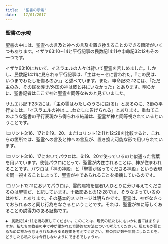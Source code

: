 ```yaml
---
title:  "聖書の示唆"
date:   17/01/2017
---
```


### 聖書の示唆

聖書の中には、聖霊への言及と神への言及を置き換えることのできる箇所がいくつもあります。イザヤ63:10∼14と平行記事の民数記14:11や申命記32:12もその一つです。

イザヤ63:10において、イスラエルの人々は背いて聖霊を苦しめました。しかし、民数記14:11に見られる平行記事は、「主はモーセに言われた。『この民は、いつまでわたしを侮るのか』」と述べています。また、申命記32:12には、「ただ主のみ、その民を導き/外国の神は彼と共にいなかった」とあります。明らかに、聖書記者はここで神と聖霊を同等なものと見ていました。

サムエル記下23:2には、「主の霊はわたしのうちに語(る)」とあるのに、3節の平行文には、「イスラエルの神は......わたしに告げられる」とあります。重ねてこのような聖書の平行表現から得られる結論は、聖霊が神と同等視されているということです。

Iコリント3:16、17と6:19、20、またIコリント12:11と12:28を比較すると、これらの箇所では、聖霊への言及と神への言及が、置き換え可能な形で用いられています。

Iコリント3:16、17においてパウロは、6:19、20で使っているのと似通った言葉を用いています。使徒パウロにとって、聖霊が内住されることは、神が住まわれることです。パウロは「神の神殿」と「聖霊が宿ってくださる神殿」という表現を同一視することによって、聖霊が神であられることを指摘しているのです。

Iコリント12:11においてパウロは、霊的賜物を信者1人ひとりに分け与えてくださるのは聖霊だ、と記しています。十数節あとの12:28では、そうなさっているのは神だ、とあります。その基本的メッセージは明らかです。聖霊は、神がなさっておられるのと同じ行為をなさるということです。それは、聖霊が神に等しくあることの説得力のある証拠です。

`◆　民数記14:11を読み直してください。このことは、現代の私たちにもいかに当てはまりますか。私たちの教会の中で神が働かれた奇跡的な方法について考えてください。私たちが信じるために神から与えられたあらゆる理由を考えてください。神の民が数千年前にしたことを、どうしたら私たちは今日しないようにできるでしょうか。`
